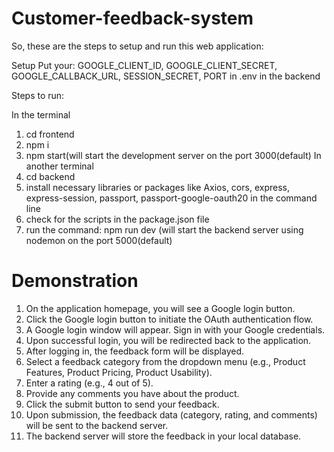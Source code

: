 # Customer-feedback-system

So, these are the steps to setup and run this web application:

Setup
Put your: GOOGLE_CLIENT_ID,
GOOGLE_CLIENT_SECRET,
GOOGLE_CALLBACK_URL,
SESSION_SECRET,
PORT in .env
in the backend

Steps to run:

In the terminal
1. cd frontend
2. npm i
3. npm start(will start the development server on the port 3000(default)
In another terminal
4. cd backend
5. install necessary libraries or packages like Axios, cors, express, express-session, passport, passport-google-oauth20 in the command line
6. check for the scripts in the package.json file
7. run the command: npm run dev (will start the backend server using nodemon on the port 5000(default)

# Demonstration

1. On the application homepage, you will see a Google login button.
2. Click the Google login button to initiate the OAuth authentication flow.
3. A Google login window will appear. Sign in with your Google credentials.
4. Upon successful login, you will be redirected back to the application.
5. After logging in, the feedback form will be displayed.
6. Select a feedback category from the dropdown menu (e.g., Product Features, Product Pricing, Product Usability).
7. Enter a rating (e.g., 4 out of 5).
8. Provide any comments you have about the product.
9. Click the submit button to send your feedback.
10. Upon submission, the feedback data (category, rating, and comments) will be sent to the backend server.
11. The backend server will store the feedback in your local database.
